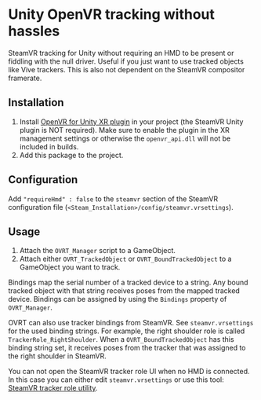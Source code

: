 # Unity OpenVR tracking without hassles

SteamVR tracking for Unity without requiring an HMD to be present or fiddling with the null driver. Useful if you just want to use tracked objects like Vive trackers. This is also not dependent on the SteamVR compositor framerate.

## Installation

1. Install [OpenVR for Unity XR plugin](https://github.com/ValveSoftware/unity-xr-plugin) in your project (the SteamVR Unity plugin is NOT required). Make sure to enable the plugin in the XR management settings or otherwise the `openvr_api.dll` will not be included in builds.
2. Add this package to the project.

## Configuration

Add `"requireHmd" : false` to the `steamvr` section of the SteamVR configuration file (`<Steam_Installation>/config/steamvr.vrsettings`). 

## Usage

1. Attach the `OVRT_Manager` script to a GameObject.
2. Attach either `OVRT_TrackedObject` or `OVRT_BoundTrackedObject` to a GameObject you want to track.

Bindings map the serial number of a tracked device to a string. Any bound tracked object with that string receives poses from the mapped tracked device. Bindings can be assigned by using the `Bindings` property of `OVRT_Manager`.

OVRT can also use tracker bindings from SteamVR. See `steamvr.vrsettings` for the used binding strings. For example, the right shoulder role is called `TrackerRole_RightShoulder`. When a `OVRT_BoundTrackedObject` has this binding string set, it receives poses from the tracker that was assigned to the right shoulder in SteamVR.

You can not open the SteamVR tracker role UI when no HMD is connected. In this case you can either edit `steamvr.vrsettings` or use this tool:
[SteamVR tracker role utility](https://github.com/biosmanager/steamvr-tracker-role-utility).